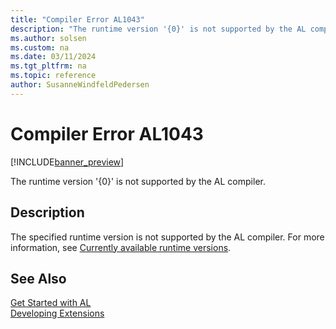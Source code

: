 ```yaml
---
title: "Compiler Error AL1043"
description: "The runtime version '{0}' is not supported by the AL compiler."
ms.author: solsen
ms.custom: na
ms.date: 03/11/2024
ms.tgt_pltfrm: na
ms.topic: reference
author: SusanneWindfeldPedersen
---
```

[//]: # (START>DO_NOT_EDIT)
[//]: # (IMPORTANT:Do not edit any of the content between here and the END>DO_NOT_EDIT.)
[//]: # (Any modifications should be made in the .xml files in the ModernDev repo.)
# Compiler Error AL1043

[!INCLUDE[banner_preview](../includes/banner_preview.md)]

The runtime version '{0}' is not supported by the AL compiler.


## Description
The specified runtime version is not supported by the AL compiler. For more information, see [Currently available runtime versions](../devenv-choosing-runtime.md).  

[//]: # (IMPORTANT: END>DO_NOT_EDIT)
## See Also  
[Get Started with AL](../devenv-get-started.md)  
[Developing Extensions](../devenv-dev-overview.md)  